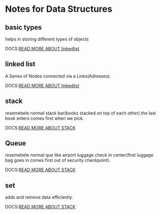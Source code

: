 # Notes for Data Structures

## basic types

helps in storing different types of objects

DOCS:[READ MORE ABOUT linkedlist](./basic/README.md)

## linked list

A Series of Nodes connected via a Links(Adresses).

DOCS:[READ MORE ABOUT linkedlist](./linkedlist/README.md)

## stack

resemebele normal stack bar(books stacked on top of each other).the last book enters comes first when we pick.

DOCS:[READ MORE ABOUT STACK](./stack/README.md)

## Queue

resemebele normal que like airport luggage check in center(first luggage bag  goes in comes first out of security checkpoint).

DOCS:[READ MORE ABOUT STACK](./queue/README.md)

## set

adds and retreive data efficiently.

DOCS:[READ MORE ABOUT STACK](./hashmap/README.md)

